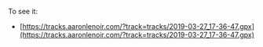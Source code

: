 To see it:

* [https://tracks.aaronlenoir.com/?track=tracks/2019-03-27_17-36-47.gpx](https://tracks.aaronlenoir.com/?track=tracks/2019-03-27_17-36-47.gpx)
